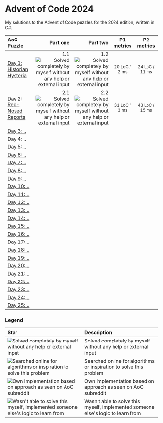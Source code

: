# Advent of Code 2024
My solutions to the Advent of Code puzzles for the 2024 edition, written in C#.

| AoC Puzzle | Part one | Part two | P1 metrics | P2 metrics |
| :-- | --: | --: | :--: | :--: |
| [Day 1: Historian Hysteria](https://github.com/robhabraken/advent-of-code-2024/tree/main/solutions/01) |  1.1 <img src="https://www.robhabraken.nl/img/green.png" title="Solved completely by myself without any help or external input"> | 1.2 <img src="https://www.robhabraken.nl/img/green.png" title="Solved completely by myself without any help or external input"> |  <sub>20 LoC / 2 ms</sub> |  <sub>24 LoC / 11 ms</sub> |
| [Day 2: Red-Nosed Reports](https://github.com/robhabraken/advent-of-code-2024/tree/main/solutions/02) | 2.1 <img src="https://www.robhabraken.nl/img/green.png" title="Solved completely by myself without any help or external input"> | 2.2 <img src="https://www.robhabraken.nl/img/green.png" title="Solved completely by myself without any help or external input"> |  <sub>31 LoC / 3 ms</sub> |  <sub>43 LoC / 15 ms</sub> |
| [Day 3: ..](https://github.com/robhabraken/advent-of-code-2024/tree/main/solutions/03) |  |  |  |  |
| [Day 4: ..](https://github.com/robhabraken/advent-of-code-2024/tree/main/solutions/04) |  |  |  |  |
| [Day 5: ..](https://github.com/robhabraken/advent-of-code-2024/tree/main/solutions/05) |  |  |  |  |
| [Day 6: ..](https://github.com/robhabraken/advent-of-code-2024/tree/main/solutions/06) |  |  |  |  |
| [Day 7: ..](https://github.com/robhabraken/advent-of-code-2024/tree/main/solutions/07) |  |  |  |  |
| [Day 8: ..](https://github.com/robhabraken/advent-of-code-2024/tree/main/solutions/08) |  |  |  |  |
| [Day 9: ..](https://github.com/robhabraken/advent-of-code-2024/tree/main/solutions/09) |  |  |  |  |
| [Day 10: ..](https://github.com/robhabraken/advent-of-code-2024/tree/main/solutions/10) |  |  |  |  |
| [Day 11: ..](https://github.com/robhabraken/advent-of-code-2024/tree/main/solutions/11) |  |  |  |  |
| [Day 12: ..](https://github.com/robhabraken/advent-of-code-2024/tree/main/solutions/12) |  |  |  |  |
| [Day 13: ..](https://github.com/robhabraken/advent-of-code-2024/tree/main/solutions/13) |  |  |  |  |
| [Day 14: ..](https://github.com/robhabraken/advent-of-code-2024/tree/main/solutions/14) |  |  |  |  |
| [Day 15: ..](https://github.com/robhabraken/advent-of-code-2024/tree/main/solutions/15) |  |  |  |  |
| [Day 16: ..](https://github.com/robhabraken/advent-of-code-2024/tree/main/solutions/16) |  |  |  |  |
| [Day 17: ..](https://github.com/robhabraken/advent-of-code-2024/tree/main/solutions/17) |  |  |  |  |
| [Day 18: ..](https://github.com/robhabraken/advent-of-code-2024/tree/main/solutions/18) |  |  |  |  |
| [Day 19: ..](https://github.com/robhabraken/advent-of-code-2024/tree/main/solutions/19) |  |  |  |  |
| [Day 20: ..](https://github.com/robhabraken/advent-of-code-2024/tree/main/solutions/20) |  |  |  |  |
| [Day 21: ..](https://github.com/robhabraken/advent-of-code-2024/tree/main/solutions/21) |  |  |  |  |
| [Day 22: ..](https://github.com/robhabraken/advent-of-code-2024/tree/main/solutions/22) |  |  |  |  |
| [Day 23: ..](https://github.com/robhabraken/advent-of-code-2024/tree/main/solutions/23) |  |  |  |  |
| [Day 24: ..](https://github.com/robhabraken/advent-of-code-2024/tree/main/solutions/24) |  |  |  |  |
| [Day 25: ..](https://github.com/robhabraken/advent-of-code-2024/tree/main/solutions/25) |  |  |  |  |

### Legend

| Star | Description | 
| :-- | :-- |
| <img src="https://www.robhabraken.nl/img/green.png" title="Solved completely by myself without any help or external input"> | Solved completely by myself without any help or external input |
| <img src="https://www.robhabraken.nl/img/yellow.png" title="Searched online for algorithms or inspiration to solve this problem"> | Searched online for algorithms or inspiration to solve this problem |
| <img src="https://www.robhabraken.nl/img/orange.png" title="Own implementation based on approach as seen on AoC subreddit"> | Own implementation based on approach as seen on AoC subreddit |
| <img src="https://www.robhabraken.nl/img/red.png" title="Wasn't able to solve this myself, implemented someone else's logic to learn from"> | Wasn't able to solve this myself, implemented someone else's logic to learn from |